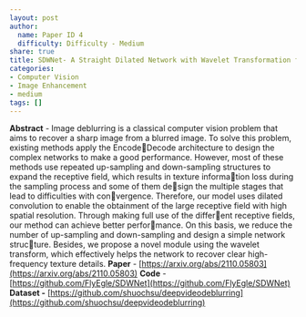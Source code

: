 ```yaml
---
layout: post
author:
  name: Paper ID 4
  difficulty: Difficulty - Medium
share: true
title: SDWNet- A Straight Dilated Network with Wavelet Transformation for Image Deblurring
categories:
- Computer Vision
- Image Enhancement
- medium
tags: []
---
```

**Abstract** - Image deblurring is a classical computer vision problem that aims to recover a sharp image from a blurred image. To solve this problem, existing methods apply the EncodeDecode architecture to design the complex networks to make a good performance. However, most of these methods use repeated up-sampling and down-sampling structures to expand the receptive field, which results in texture information loss during the sampling process and some of them design the multiple stages that lead to difficulties with convergence. Therefore, our model uses dilated convolution to enable the obtainment of the large receptive field with high spatial resolution. Through making full use of the different receptive fields, our method can achieve better performance. On this basis, we reduce the number of up-sampling and down-sampling and design a simple network structure. Besides, we propose a novel module using the wavelet transform, which effectively helps the network to recover clear high-frequency texture details.
**Paper** - [https://arxiv.org/abs/2110.05803](https://arxiv.org/abs/2110.05803)
**Code** - [https://github.com/FlyEgle/SDWNet](https://github.com/FlyEgle/SDWNet)
**Dataset -** [https://github.com/shuochsu/deepvideodeblurring](https://github.com/shuochsu/deepvideodeblurring)
    